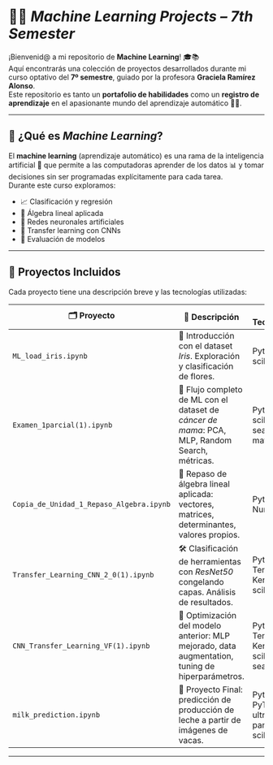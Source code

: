# 🤖✨ *Machine Learning Projects – 7th Semester*

¡Bienvenid@ a mi repositorio de **Machine Learning**! 🎓📚  
Aquí encontrarás una colección de proyectos desarrollados durante mi curso optativo del **7º semestre**, guiado por la profesora **Graciela Ramírez Alonso**.  
Este repositorio es tanto un **portafolio de habilidades** como un **registro de aprendizaje** en el apasionante mundo del aprendizaje automático 🧠💡.

---

## 🤔 ¿Qué es *Machine Learning*?

El **machine learning** (aprendizaje automático) es una rama de la inteligencia artificial 🤖 que permite a las computadoras aprender de los datos 📊 y tomar decisiones sin ser programadas explícitamente para cada tarea.  
Durante este curso exploramos:

- 📈 Clasificación y regresión  
- 🧮 Álgebra lineal aplicada  
- 🧠 Redes neuronales artificiales  
- 🔁 Transfer learning con CNNs  
- 🧪 Evaluación de modelos

---

## 📂 Proyectos Incluidos

Cada proyecto tiene una descripción breve y las tecnologías utilizadas:

| 🗂️ **Proyecto** | 📝 **Descripción** | 🧰 **Tecnologías** |
|-----------------|--------------------|--------------------|
| `ML_load_iris.ipynb` | 🌸 Introducción con el dataset *Iris*. Exploración y clasificación de flores. | Python, scikit-learn |
| `Examen_1parcial(1).ipynb` | 🧪 Flujo completo de ML con el dataset de *cáncer de mama*: PCA, MLP, Random Search, métricas. | Python, scikit-learn, seaborn, matplotlib |
| `Copia_de_Unidad_1_Repaso_Algebra.ipynb` | 🔢 Repaso de álgebra lineal aplicada: vectores, matrices, determinantes, valores propios. | Python, NumPy |
| `Transfer_Learning_CNN_2_0(1).ipynb` | 🛠️ Clasificación de herramientas con *ResNet50* congelando capas. Análisis de resultados. | Python, TensorFlow, Keras, scikit-learn |
| `CNN_Transfer_Learning_VF(1).ipynb` | 🔧 Optimización del modelo anterior: MLP mejorado, data augmentation, tuning de hiperparámetros. | Python, TensorFlow, Keras, scikit-learn, seaborn |
| `milk_prediction.ipynb` | 🐄 Proyecto Final: predicción de producción de leche a partir de imágenes de vacas. | Python, PyTorch, ultralytics, pandas, scikit-learn |

---


